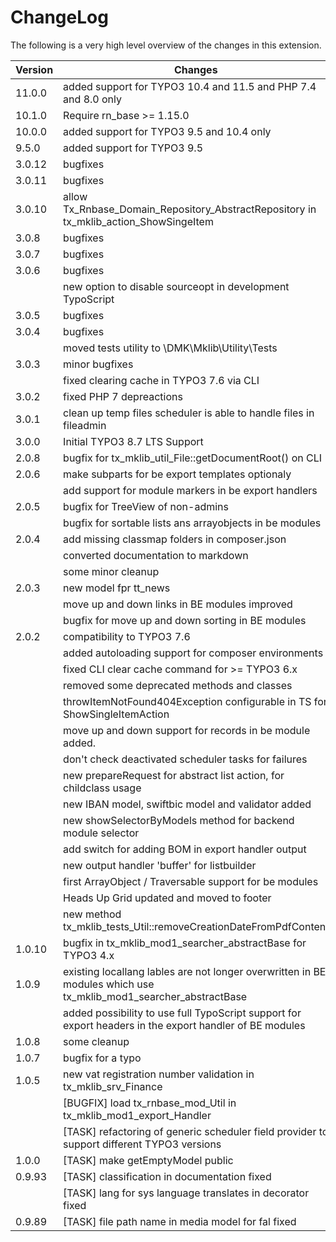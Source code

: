ChangeLog
=========

The following is a very high level overview of the changes in this extension.

| Version                                                                                                 | Changes                                                                                                              |
|---------------------------------------------------------------------------------------------------------|----------------------------------------------------------------------------------------------------------------------|
| 11.0.0                                                                                                  | added support for TYPO3 10.4 and 11.5 and PHP 7.4 and 8.0 only                                                       |
| 10.1.0                                                                                                  | Require rn_base >= 1.15.0                                                    |
| 10.0.0                                                                                                  | added support for TYPO3 9.5 and 10.4 only                                                        |
| 9.5.0                                                                                                   | added support for TYPO3 9.5                                                                                          |
| 3.0.12                                                                                                  | bugfixes                                                                                                             |
| 3.0.11                                                                                                  | bugfixes                                                                                                             |
| 3.0.10                                                                                                  | allow Tx_Rnbase_Domain_Repository_AbstractRepository in tx_mklib_action_ShowSingeItem                                |
| 3.0.8                                                                                                   | bugfixes                                                                                                             |
| 3.0.7                                                                                                   | bugfixes                                                                                                             |
| 3.0.6                                                                                                   | bugfixes                                                                                                             |
|| new option to disable sourceopt in development TypoScript                                               |
| 3.0.5                                                                                                   | bugfixes                                                                                                             |
| 3.0.4                                                                                                   | bugfixes                                                                                                             |
|| moved tests utility to \DMK\Mklib\Utility\Tests                                                         |
| 3.0.3                                                                                                   | minor bugfixes                                                                                                       |
|| fixed clearing cache in TYPO3 7.6 via CLI                                                               |
| 3.0.2                                                                                                   | fixed PHP 7 depreactions                                                                                             |
| 3.0.1                                                                                                   | clean up temp files scheduler is able to handle files in fileadmin                                                   |
| 3.0.0                                                                                                   | Initial TYPO3 8.7 LTS Support                                                                                        |
| 2.0.8                                                                                                   | bugfix for tx_mklib_util_File::getDocumentRoot() on CLI                                                              |
| 2.0.6                                                                                                   | make subparts for be export templates optionaly                                                                      |
|| add support for module markers in be export handlers                                                    |
| 2.0.5                                                                                                   | bugfix for TreeView of non-admins                                                                                    |
|| bugfix for sortable lists ans arrayobjects in be modules                                                |
| 2.0.4                                                                                                   | add missing classmap folders in composer.json                                                                        |
|| converted documentation to markdown                                                                     |
|| some minor cleanup                                                                                      |
| 2.0.3                                                                                                   | new model fpr tt_news                                                                                                |
|| move up and down links in BE modules improved                                                           |
|| bugfix for move up and down sorting in BE modules                                                       |
| 2.0.2                                                                                                   | compatibility to TYPO3 7.6                                                                                           |
|| added autoloading support for composer environments                                                     |
|| fixed CLI clear cache command for \>= TYPO3 6.x                                                         |
|| removed some deprecated methods and classes                                                             |
|| throwItemNotFound404Exception configurable in TS for ShowSingleItemAction                               |
|| move up and down support for records in be module added.                                                |
|| don't check deactivated scheduler tasks for failures                                                    |
|| new prepareRequest for abstract list action, for childclass usage                                       |
|| new IBAN model, swiftbic model and validator added                                                      |
|| new showSelectorByModels method for backend module selector                                             |
|| add switch for adding BOM in export handler output                                                      |
|| new output handler 'buffer' for listbuilder                                                             |
|| first ArrayObject / Traversable support for be modules                                                  |
|| Heads Up Grid updated and moved to footer                                                               |
|| new method tx\_mklib\_tests\_Util::removeCreationDateFromPdfContent                                     |
| 1.0.10                                                                                                  | bugfix in tx\_mklib\_mod1\_searcher\_abstractBase for TYPO3 4.x                                                      |
| 1.0.9                                                                                                   | existing locallang lables are not longer overwritten in BE modules which use tx\_mklib\_mod1\_searcher\_abstractBase |
|| added possibility to use full TypoScript support for export headers in the export handler of BE modules |
| 1.0.8                                                                                                   | some cleanup                                                                                                         |
| 1.0.7                                                                                                   | bugfix for a typo                                                                                                    |
| 1.0.5                                                                                                   | new vat registration number validation in tx\_mklib\_srv\_Finance                                                    |
|| [BUGFIX] load tx\_rnbase\_mod\_Util in tx\_mklib\_mod1\_export\_Handler                                 |
|| [TASK] refactoring of generic scheduler field provider to support different TYPO3 versions              |
| 1.0.0                                                                                                   | [TASK] make getEmptyModel public                                                                                     |
| 0.9.93                                                                                                  | [TASK] classification in documentation fixed                                                                         |
|| [TASK] lang for sys language translates in decorator fixed                                              |
| 0.9.89                                                                                                  | [TASK] file path name in media model for fal fixed                                                                   |


